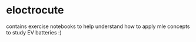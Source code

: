 # eloctrocute

contains exercise notebooks to help understand how to apply mle concepts to study EV batteries :)
